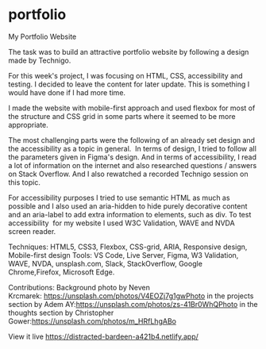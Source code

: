 # portfolio
My Portfolio Website

The task was to build an attractive portfolio website by following a design made by Technigo.

For this week's project, I was focusing on HTML, CSS, accessibility and testing. I decided to leave the content for later update. This is something I would have done if I had more time. 

I made the website with mobile-first approach and used flexbox for most of the structure and CSS grid in some parts where it seemed to be more appropriate.

The most challenging parts were the following of an already set design and the accessibility as a topic in general.  In terms of design, I tried to follow all the parameters given in Figma's design. And in terms of accessibility, I read a lot of information on the internet and also researched questions / answers on Stack Overflow. And I also rewatched a recorded Technigo session on this topic.

For accessibility purposes I tried to use semantic HTML as much as possible and I also used an aria-hidden to hide purely decorative content and an aria-label to add extra information to elements, such as div. To test accessibility  for my website I used W3C Validation, WAVE and NVDA screen reader.

Techniques: HTML5, CSS3, Flexbox, CSS-grid, ARIA, Responsive design, Mobile-first design 
Tools: VS Code, Live Server, Figma, W3 Validation, WAVE, NVDA, unsplash.com, Slack, StackOverflow, Google Chrome,Firefox, Microsoft Edge.

Contributions:
Background photo by Neven Krcmarek: https://unsplash.com/photos/V4EOZj7g1gwPhoto in the projects section by Adem AY:https://unsplash.com/photos/zs-41Br0WhQPhoto in the thoughts section by Christopher Gower:https://unsplash.com/photos/m_HRfLhgABo

View it live
https://distracted-bardeen-a421b4.netlify.app/